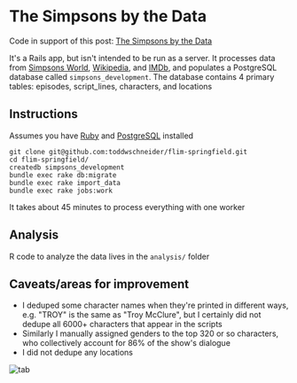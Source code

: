 # The Simpsons by the Data

Code in support of this post: [The Simpsons by the Data](http://toddwschneider.com/posts/the-simpsons-by-the-data/)

It's a Rails app, but isn't intended to be run as a server. It processes data from [Simpsons World](http://www.simpsonsworld.com/), [Wikipedia](https://en.wikipedia.org/wiki/List_of_The_Simpsons_episodes), and [IMDb](http://www.imdb.com/title/tt0096697/eprate), and populates a PostgreSQL database called `simpsons_development`. The database contains 4 primary tables: episodes, script_lines, characters, and locations

## Instructions

Assumes you have [Ruby](https://www.ruby-lang.org/en/documentation/installation/) and [PostgreSQL](https://wiki.postgresql.org/wiki/Detailed_installation_guides) installed

```
git clone git@github.com:toddwschneider/flim-springfield.git
cd flim-springfield/
createdb simpsons_development
bundle exec rake db:migrate
bundle exec rake import_data
bundle exec rake jobs:work
```

It takes about 45 minutes to process everything with one worker

## Analysis

R code to analyze the data lives in the `analysis/` folder

## Caveats/areas for improvement

- I deduped some character names when they're printed in different ways, e.g. "TROY" is the same as "Troy McClure", but I certainly did not dedupe all 6000+ characters that appear in the scripts
- Similarly I manually assigned genders to the top 320 or so characters, who collectively account for 86% of the show's dialogue
- I did not dedupe any locations

![tab](https://cloud.githubusercontent.com/assets/70271/18603957/9c00df58-7c44-11e6-8222-6073565db089.png)
